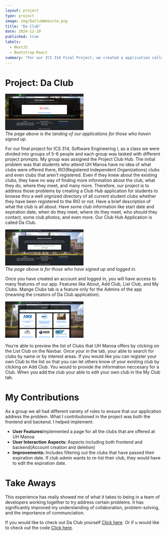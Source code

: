 ```yaml
---
layout: project
type: project
image: img/DaClubWebsite.png
title: "Da Club"
date: 2024-12-20
published: true
labels:
  - NextJS
  - Bootstrap-React
summary: "For our ICS 314 Final Project, we created a application called Da Club"
---
```

<h1>Project: Da Club</h1>
<img src="../img/unauthlandingpage.png" width="50%" height="50%">
<br>
<i>The page above is the landing of our applications for those who haven signed up.</i>
<p>
  For our final project for ICS 314, Software Engineering I, as a class we were divided into groups of 5-6 people and each group was tasked with different project prompts. My group was assigned the Project Club Hub. The initial problem was that students who attend UH Manoa have no idea of what clubs were offered there, RIO(Registered Independent Organizations) clubs and even clubs that aren't registered. Even if they knew about the existing clubs, they have no way of finding more information about the club, what they do, where they meet, and many more. Therefore, our project is to address those problems by creating a Club Hub application for students to browse thru a well orgnized directory of all current student clubs whether they have been registered to the RIO or not. Have a brief description of what the club is all about. Have some club information like start date and expiration date, when do they meet, where do they meet, who should they contact, some club photos, and even more. Our Club Hub Application is called Da Club. 
</p>
<img src="../img/landingpage.png" width="50%" height="50%">
<br>
<i>The page above is for those who have signed up and logged in.</i>
<p>
  Once you have created an account and logged in, you will have access to many features of our app. Features like About, Add Club, List Club, and My Clubs.
  Mange Clubs tab is a feature only for the Admins of the app (meaning the creators of Da Club application).
</p>
<img src="../img/clublist.png" width="50%" height="50%">
<p>
  You're able to preview the list of Clubs that UH Manoa offers by clicking on the List Club on the Navbar. Once your in the tab, your able to search for clubs by name or by interest areas. If you would like you can register your own Club to the list so that you can let others know of your existing club by clicking on Add Club. You would to provide the information neccesary for a Club. When you add the club your able to edit your own club in the My Club tab.  
</p>
<h1>My Contributions</h1>
<p>
  As a group we all had different variety of roles to ensure that our application address the problem.
  What I contributioned in the project was both the frontend and backend. I helped implement:
  <ul>
    <li><b>User Features</b>Implemented a page for all the clubs that are offered at UH Manoa</li>
    <li><b>User Interaction Aspects: </b>Aspects including both frontend and backend(Account creation and deletion)</li>
    <li><b>Improvements: </b>Includes filtering out the clubs that have passed their expiration date. If club admin wants to re-list their club, they would have to edit the expiration date.</li>
  </ul>
</p>
<h1>
  Take Aways
</h1>
<p>
  This experience has really showed me of what it takes to being in a team of developers working together to try address certain problems. 
  It has significantly improved my understanding of collaboration, problem-solving, and the importance of communciation. 
</p>
<p>
  If you would like to check out Da Club yourself <a href="https://daclub-omega.vercel.app/">Click here</a>. Or if u would like to check out the code <a href="https://github.com/ics-314-code-crew/daclub">Click here</a>.
</p>